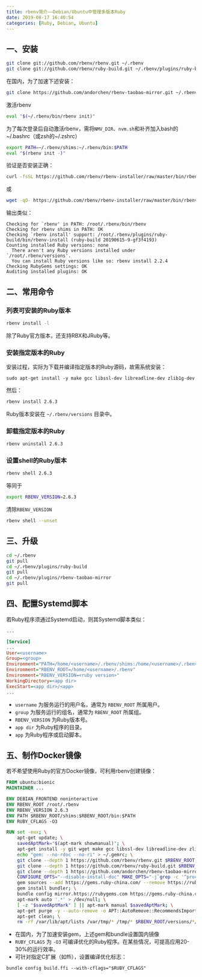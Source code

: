 ```yaml
---
title: rbenv简介——Debian/Ubuntu中管理多版本Ruby
date: 2019-08-17 16:40:54
categories: [Ruby, Debian, Ubuntu]
---
```


## 一、安装

```bash
git clone git://github.com/rbenv/rbenv.git ~/.rbenv
git clone git://github.com/rbenv/ruby-build.git ~/.rbenv/plugins/ruby-build
```

在国内，为了加速下述安装：

```bash
git clone https://github.com/andorchen/rbenv-taobao-mirror.git ~/.rbenv/plugins/rbenv-taobao-mirror
```

激活rbenv

```bash
eval "$(~/.rbenv/bin/rbenv init)"
```

为了每次登录后自动激活rbenv，需将`NMV_DIR`、`nvm.sh`和补齐加入bash的~/.bashrc（或zsh的~/.zshrc）

```bash
export PATH=~/.rbenv/shims:~/.rbenv/bin:$PATH
eval "$(rbenv init -)"
```

验证是否安装正确：

```bash
curl -fsSL https://github.com/rbenv/rbenv-installer/raw/master/bin/rbenv-doctor | bash
```

或

```bash
wget -qO- https://github.com/rbenv/rbenv-installer/raw/master/bin/rbenv-doctor | bash
```

输出类似：

```
Checking for `rbenv' in PATH: /root/.rbenv/bin/rbenv
Checking for rbenv shims in PATH: OK
Checking `rbenv install' support: /root/.rbenv/plugins/ruby-build/bin/rbenv-install (ruby-build 20190615-9-gf3f4193)
Counting installed Ruby versions: none
  There aren't any Ruby versions installed under `/root/.rbenv/versions'.
  You can install Ruby versions like so: rbenv install 2.2.4
Checking RubyGems settings: OK
Auditing installed plugins: OK
```

## 二、常用命令

### 列表可安装的Ruby版本

```bash
rbenv install -l
```

除了Ruby官方版本，还支持RBX和JRuby等。

### 安装指定版本的Ruby

安装过程，实际为下载并编译指定版本的Ruby源码，故需系统安装：

```
sudo apt-get install -y make gcc libssl-dev libreadline-dev zlib1g-dev
```

然后：

```bash
rbenv install 2.6.3
```

Ruby版本安装在 `~/.rbenv/versions` 目录中。

### 卸载指定版本的Ruby

```bash
rbenv uninstall 2.6.3
```

### 设置shell的Ruby版本

```bash
rbenv shell 2.6.3
```

等同于

```bash
export RBENV_VERSION=2.6.3
```

清除`RBENV_VERSION`

```bash
rbenv shell --unset
```

## 三、升级

```bash
cd ~/.rbenv
git pull
cd ~/.rbenv/plugins/ruby-build
git pull
cd ~/.rbenv/plugins/rbenv-taobao-mirror
git pull
```

## 四、配置Systemd脚本

若Ruby程序须通过Systemd启动，则其Systemd脚本类似：

```ini
...

[Service]
...
User=<username>
Group=<group>
Environment="PATH=/home/<username>/.rbenv/shims:/home/<username>/.rbenv/bin:/sbin:/usr/sbin:/bin:/usr/bin"
Environment="RBENV_ROOT=/home/<username>/.rbenv"
Environment="RBENV_VERSION=<ruby version>"
WorkingDirectory=<app dir>
ExecStart=<app dir>/<app>
...
```

* `username` 为服务运行的用户名，通常为 `RBENV_ROOT` 所属用户。
* `group` 为服务运行的组名，通常为 `RBENV_ROOT` 所属组。
* `RBENV_VERSION` 为Ruby版本号。
* `app dir` 为Ruby程序的目录。
* `app` 为Ruby程序或启动脚本。

## 五、制作Docker镜像

若不希望使用Ruby的官方Docker镜像，可利用rbenv创建镜像：

```Dockerfile
FROM ubuntu:bionic
MAINTAINER ...

ENV DEBIAN_FRONTEND noninteractive
ENV RBENV_ROOT /root/.rbenv
ENV RBENV_VERSION 2.6.3
ENV PATH $RBENV_ROOT/shims:$RBENV_ROOT/bin:$PATH
ENV RUBY_CFLAGS -O3

RUN set -eux; \
    apt-get update; \
    savedAptMark="$(apt-mark showmanual)"; \
    apt-get install -y git wget make gcc libssl-dev libreadline-dev zlib1g-dev; \
    echo "gem: --no-rdoc --no-ri" > ~/.gemrc; \
    git clone --depth 1 https://github.com/rbenv/rbenv.git $RBENV_ROOT; \
    git clone --depth 1 https://github.com/rbenv/ruby-build.git $RBENV_ROOT/plugins/ruby-build; \
    git clone --depth 1 https://github.com/andorchen/rbenv-taobao-mirror.git $RBENV_ROOT/plugins/rbenv-taobao-mirror; \
    CONFIGURE_OPTS="--disable-install-doc" MAKE_OPTS="-j`grep -c '^processor' /proc/cpuinfo`" rbenv install $RBENV_VERSION; \
    gem sources --add https://gems.ruby-china.com/ --remove https://rubygems.com/; \
    gem install bundler; \
    bundle config mirror.https://rubygems.com https://gems.ruby-china.com; \
    apt-mark auto '.*' > /dev/null; \
    [ -z "$savedAptMark" ] || apt-mark manual $savedAptMark; \
    apt-get purge -y --auto-remove -o APT::AutoRemove::RecommendsImportant=false; \
    apt-get clean; \
    rm -rf /var/lib/apt/lists /var/tmp/* /tmp/* $RBENV_ROOT/versions/*/lib/ruby/gems/*/cache/*.gem
```

* 在国内，为了加速安装gem，上述gem和bundle设置国内镜像
* `RUBY_CFLAGS` 为 `-O3` 可编译优化的Ruby程序。在某些情况，可提高应用20-30%的运行效率。
* 可针对指定C扩展（如ffi），设置编译优化标志：

```
bundle config build.ffi --with-cflags="$RUBY_CFLAGS"
```
